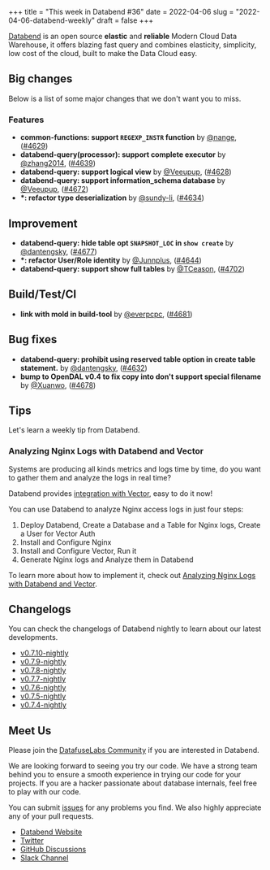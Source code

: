 +++
title = "This week in Databend #36"
date = 2022-04-06
slug = "2022-04-06-databend-weekly"
draft = false
+++

[Databend](https://github.com/datafuselabs/databend) is an open source **elastic** and **reliable** Modern Cloud Data Warehouse, it offers blazing fast query and combines elasticity, simplicity, low cost of the cloud, built to make the Data Cloud easy.

## Big changes

Below is a list of some major changes that we don't want you to miss.

### Features

- **common-functions:  support `REGEXP_INSTR` function** by [@nange](https://github.com/nange), ([#4629](https://github.com/datafuselabs/databend/pull/4629))
- **databend-query(processor): support complete executor** by [@zhang2014](https://github.com/zhang2014), ([#4639](https://github.com/datafuselabs/databend/pull/4639))
- **databend-query: support logical view** by [@Veeupup](https://github.com/Veeupup), ([#4628](https://github.com/datafuselabs/databend/pull/4628))
- **databend-query: support information_schema database** by [@Veeupup](https://github.com/Veeupup), ([#4672](https://github.com/datafuselabs/databend/pull/4672))
- **\*: refactor type deserialization** by [@sundy-li](https://github.com/sundy-li), ([#4634](https://github.com/datafuselabs/databend/pull/4634))

## Improvement

- **databend-query: hide table opt `SNAPSHOT_LOC` in `show create`** by [@dantengsky](https://github.com/dantengsky), ([#4677](https://github.com/datafuselabs/databend/pull/4677))
- **\*: refactor User/Role identity** by [@Junnplus](https://github.com/Junnplus), ([#4644](https://github.com/datafuselabs/databend/pull/4644))
- **databend-query: support show full tables** by [@TCeason](https://github.com/TCeason), ([#4702](https://github.com/datafuselabs/databend/pull/4702))

## Build/Test/CI

- **link with mold in build-tool** by [@everpcpc](https://github.com/everpcpc), ([#4681](https://github.com/datafuselabs/databend/pull/4681))

## Bug fixes

- **databend-query: prohibit using reserved table option in create table statement.** by [@dantengsky](https://github.com/dantengsky), ([#4632](https://github.com/datafuselabs/databend/pull/4632))
- **bump to OpenDAL v0.4 to fix copy into don't support special filename** by [@Xuanwo](https://github.com/Xuanwo), ([#4678](https://github.com/datafuselabs/databend/pull/4678))

## Tips

Let's learn a weekly tip from Databend.

### Analyzing Nginx Logs with Databend and Vector

Systems are producing all kinds metrics and logs time by time, do you want to gather them and analyze the logs in real time?

Databend provides [integration with Vector](https://databend.rs/doc/integrations/vector), easy to do it now!

You can use Databend to analyze Nginx access logs in just four steps:

1. Deploy Databend, Create a Database and a Table for Nginx logs, Create a User for Vector Auth
2. Install and Configure Nginx
3. Install and Configure Vector, Run it
4. Generate Nginx logs and Analyze them in Databend

To learn more about how to implement it, check out [Analyzing Nginx Logs with Databend and Vector](https://databend.rs/doc/learn/analyze-nginx-logs-with-databend-and-vector).

## Changelogs

You can check the changelogs of Databend nightly to learn about our latest developments.

- [v0.7.10-nightly](https://github.com/datafuselabs/databend/releases/tag/v0.7.10-nightly)
- [v0.7.9-nightly](https://github.com/datafuselabs/databend/releases/tag/v0.7.9-nightly)
- [v0.7.8-nightly](https://github.com/datafuselabs/databend/releases/tag/v0.7.8-nightly)
- [v0.7.7-nightly](https://github.com/datafuselabs/databend/releases/tag/v0.7.7-nightly)
- [v0.7.6-nightly](https://github.com/datafuselabs/databend/releases/tag/v0.7.6-nightly)
- [v0.7.5-nightly](https://github.com/datafuselabs/databend/releases/tag/v0.7.5-nightly)
- [v0.7.4-nightly](https://github.com/datafuselabs/databend/releases/tag/v0.7.4-nightly)

## Meet Us

Please join the [DatafuseLabs Community](https://github.com/datafuselabs/) if you are interested in Databend.

We are looking forward to seeing you try our code. We have a strong team behind you to ensure a smooth experience in trying our code for your projects.
If you are a hacker passionate about database internals, feel free to play with our code.

You can submit [issues](https://github.com/datafuselabs/databend/issues) for any problems you find. We also highly appreciate any of your pull requests.

- [Databend Website](https://databend.rs)
- [Twitter](https://twitter.com/Datafuse_Labs)
- [GitHub Discussions](https://github.com/datafuselabs/databend/discussions)
- [Slack Channel](https://link.databend.rs/join-slack)
